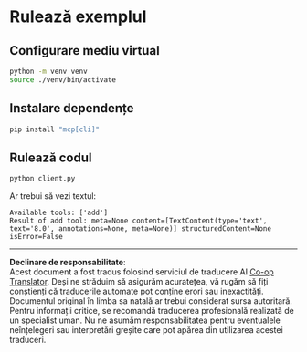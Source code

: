 <!--
CO_OP_TRANSLATOR_METADATA:
{
  "original_hash": "c3c28b090a54f59374677200e23a809e",
  "translation_date": "2025-10-06T16:06:12+00:00",
  "source_file": "03-GettingStarted/10-advanced/code/python/README.md",
  "language_code": "ro"
}
-->
# Rulează exemplul

## Configurare mediu virtual

```sh
python -m venv venv
source ./venv/bin/activate
```

## Instalare dependențe

```sh
pip install "mcp[cli]"
```

## Rulează codul

```sh
python client.py
```

Ar trebui să vezi textul:

```text
Available tools: ['add']
Result of add tool: meta=None content=[TextContent(type='text', text='8.0', annotations=None, meta=None)] structuredContent=None isError=False
```

---

**Declinare de responsabilitate**:  
Acest document a fost tradus folosind serviciul de traducere AI [Co-op Translator](https://github.com/Azure/co-op-translator). Deși ne străduim să asigurăm acuratețea, vă rugăm să fiți conștienți că traducerile automate pot conține erori sau inexactități. Documentul original în limba sa natală ar trebui considerat sursa autoritară. Pentru informații critice, se recomandă traducerea profesională realizată de un specialist uman. Nu ne asumăm responsabilitatea pentru eventualele neînțelegeri sau interpretări greșite care pot apărea din utilizarea acestei traduceri.